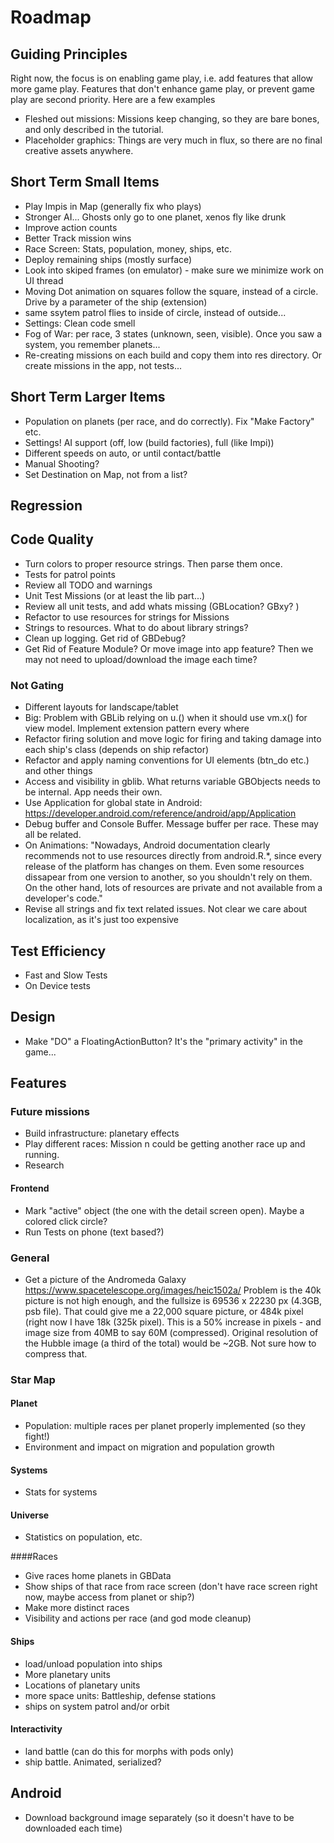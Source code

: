 # Roadmap


## Guiding Principles
Right now, the focus is on enabling game play, i.e. add features that allow more game play. Features that don't enhance
game play, or prevent game play are second priority. Here are a few examples
* Fleshed out missions: Missions keep changing, so they are bare bones, and only described in the tutorial.
* Placeholder graphics: Things are very much in flux, so there are no final creative assets anywhere.

## Short Term Small Items
* Play Impis in Map (generally fix who plays)
* Stronger AI... Ghosts only go to one planet, xenos fly like drunk
* Improve action counts
* Better Track mission wins
* Race Screen: Stats, population, money, ships, etc.
* Deploy remaining ships (mostly surface)
* Look into skiped frames (on emulator) - make sure we minimize work on UI thread
* Moving Dot animation on squares follow the square, instead of a circle. Drive by a parameter of the ship (extension)
* same ssytem patrol flies to inside of circle, instead of outside...
* Settings: Clean code smell
* Fog of War: per race, 3 states (unknown, seen, visible). Once you saw a system, you remember planets...
* Re-creating missions on each build and copy them into res directory. Or create missions in the app, not tests...

## Short Term Larger Items
* Population on planets (per race, and do correctly). Fix "Make Factory" etc.
* Settings! AI support (off, low (build factories), full (like Impi))
* Different speeds on auto, or until contact/battle
* Manual Shooting?
* Set Destination on Map, not from a list?

## Regression

## Code Quality
* Turn colors to proper resource strings. Then parse them once.
* Tests for patrol points
* Review all TODO and warnings
* Unit Test Missions (or at least the lib part...)
* Review all unit tests, and add whats missing (GBLocation? GBxy? )
* Refactor to use resources for strings for Missions
* Strings to resources. What to do about library strings?
* Clean up logging. Get rid of GBDebug?
* Get Rid of Feature Module? Or move image into app feature? Then we may not need to upload/download the image each time?

### Not Gating
* Different layouts for landscape/tablet
* Big: Problem with GBLib relying on u.() when it should use vm.x() for view model. Implement extension pattern every where
* Refactor firing solution and move logic for firing and taking damage into each ship's class (depends on ship refactor)
* Refactor and apply naming conventions for UI elements (btn_do etc.) and other things
* Access and visibility in gblib. What returns variable GBObjects needs to be internal. App needs their own.
* Use Application for global state in Android: https://developer.android.com/reference/android/app/Application
* Debug buffer and Console Buffer. Message buffer per race. These may all be related.
* On Animations: "Nowadays, Android documentation clearly recommends not to use resources directly from android.R.*, since every 
release of the platform has changes on them. Even some resources dissapear from one version to another, 
so you shouldn't rely on them. On the other hand, lots of resources are private and not available from a developer's code."
* Revise all strings and fix text related issues. Not clear we care about localization, as it's just too expensive

## Test Efficiency
* Fast and Slow Tests
* On Device tests

## Design
* Make "DO" a FloatingActionButton? It's the "primary activity" in the game...

## Features

### Future missions
* Build infrastructure: planetary effects
* Play different races: Mission n could be getting another race up and running.
* Research

#### Frontend
* Mark "active" object (the one with the detail screen open). Maybe a colored click circle?
* Run Tests on phone (text based?)

### General
* Get a picture of the Andromeda Galaxy https://www.spacetelescope.org/images/heic1502a/ Problem is the 40k picture is not high enough, and the fullsize is 69536 x 22230 px (4.3GB, psb file). That could give me a 22,000 square picture, or 484k pixel (right now I have 18k (325k pixel). This is a 50% increase in pixels - and image size from 40MB to say 60M (compressed). Original resolution of the Hubble image (a third of the total) would be ~2GB. Not sure how to compress that.

### Star Map

#### Planet
* Population: multiple races per planet properly implemented (so they fight!)
* Environment and impact on migration and population growth

#### Systems
* Stats for systems

#### Universe
* Statistics on population, etc.

####Races
* Give races home planets in GBData
* Show ships of that race from race screen (don't have race screen right now, maybe access from planet or ship?)
* Make more distinct races
* Visibility and actions per race (and god mode cleanup)

#### Ships
* load/unload population into ships
* More planetary units
* Locations of planetary units
* more space units: Battleship, defense stations
* ships on system patrol and/or orbit

#### Interactivity
* land battle (can do this for morphs with pods only)
* ship battle. Animated, serialized?

## Android 
* Download background image separately (so it doesn't have to be downloaded each time)

